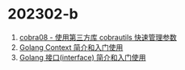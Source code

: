 # 202302-b

1. [cobra08 - 使用第三方库 cobrautils 快速管理参数](./cobra08-cobrautils/)
2. [Golang Context 简介和入门使用](./golang-context-sample/)
3. [Golang 接口(interface) 简介和入门使用](./golang-interface-sample/)

